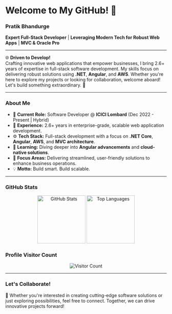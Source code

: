 # Welcome to My GitHub! 👋

### **Pratik Bhandurge**  
**Expert Full-Stack Developer** | **Leveraging Modern Tech for Robust Web Apps** | **MVC & Oracle Pro**

---

🌐 **Driven to Develop!**  
Crafting innovative web applications that empower businesses, I bring 2.6+ years of expertise in full-stack software development. My skills focus on delivering robust solutions using **.NET**, **Angular**, and **AWS**. Whether you're here to explore my projects or looking for collaboration, welcome aboard! Let's build something extraordinary. 🚀

---

### **About Me**
- 🔭 **Current Role:** Software Developer @ **ICICI Lombard** (Dec 2022 - Present | Hybrid)  
- 💼 **Experience:** 2.6+ years in enterprise-grade, scalable web application development.  
- ⚙️ **Tech Stack:** Full-stack development with a focus on **.NET Core**, **Angular**, **AWS**, and **MVC architecture**.  
- 🌱 **Learning:** Diving deeper into **Angular advancements** and **cloud-native solutions**.  
- 🎯 **Focus Areas:** Delivering streamlined, user-friendly solutions to enhance business operations.  
- 💡 **Motto:** Build smart. Build scalable.

---

### **GitHub Stats**
<div align="center">
  <img src="https://github-readme-stats.vercel.app/api?username=Pratikbhandurge2022&hide_title=false&hide_rank=false&show_icons=true&include_all_commits=true&count_private=true&disable_animations=false&theme=dracula&locale=en&hide_border=false&order=1" height="150" alt="GitHub Stats" />
  <img src="https://github-readme-stats.vercel.app/api/top-langs?username=Pratikbhandurge2022&locale=en&hide_title=false&layout=compact&card_width=320&langs_count=5&theme=dracula&hide_border=false&order=2" height="150" alt="Top Languages" />
</div>


### **Profile Visitor Count**
<div align="center">
  <img src="https://profile-counter.glitch.me/Pratikbhandurge2022/count.svg?" alt="Visitor Count" />
</div>

---

### **Let's Collaborate!**
💬 Whether you're interested in creating cutting-edge software solutions or just exploring possibilities, feel free to connect. Together, we can drive innovative projects forward!
